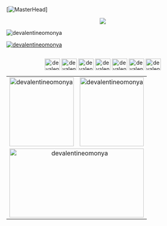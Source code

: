 [![MasterHead](https://raw.githubusercontent.com/simon-zerisenay/simon-zerisenay/main/work.gif)]
<p align="center">
  <img src="https://readme-typing-svg.demolab.com/?lines=A%20Software%20Engineer%20for%20Over%201%20Year%F0%9F%91%A9%E2%80%8D%F0%9F%92%BB%3B%20With%20Profound%20addiction%20Of%20Finding%20%20%F0%9F%94%8E%20and%20Fixing%20Bugs%27%F0%9F%90%9C%3B%20Learn%20from%20Techiees%F0%9F%98%8E%3B%20Crafting%20Innovative%20Solutions%F0%9F%98%98%3BAlways%20Exploring%20New%20Technologies%20%F0%9F%92%A5%3B%20And%20Turning%20Ideas%20Into%20Reality%F0%9F%98%89%3BForver%20Building%20With%20Purpose%20%F0%9F%8F%97%3B%20Coding%20infinitly%F0%9F%94%A5%F0%9F%94%A5!&font=Fira%20Code&center=true&width=700&height=45&color=E25822&vCenter=true&pause=1000&size=25" />
</p>


<p align="left"> <img src="https://komarev.com/ghpvc/?username=devalentineomonya&label=Profile%20views&color=0e75b6&style=flat" alt="devalentineomonya" /> </p>

<p align="left"> <a href="https://github.com/ryo-ma/github-profile-trophy"><img src="https://github-profile-trophy.vercel.app/?username=devalentineomonya" alt="devalentineomonya" /></a> </p>

<p align="left"> <a href="https://twitter.com/" target="_blank"><img src="https://img.shields.io/twitter/follow/?logo=twitter&style=for-the-badge" alt="" /></a> </p>

<p align="center">
<a href="https://linkedin.com/in/devalentineomonya" target="_blank"><img align="center" src="https://raw.githubusercontent.com/rahuldkjain/github-profile-readme-generator/master/src/images/icons/Social/linked-in-alt.svg" alt="devalentineomonya" height="30" width="40" /></a>
<a href="https://stackoverflow.com/users/22697841/valentine-omonya" target="_blank"><img align="center" src="https://raw.githubusercontent.com/rahuldkjain/github-profile-readme-generator/master/src/images/icons/Social/stack-overflow.svg" alt="devalentineomonya" height="30" width="40" /></a>
<a href="https://fb.com/devalentineomonya" target="_blank"><img align="center" src="https://raw.githubusercontent.com/rahuldkjain/github-profile-readme-generator/master/src/images/icons/Social/facebook.svg" alt="devalentineomonya" height="30" width="40" /></a>
<a href="https://instagram.com/devalentineomonya" target="_blank"><img align="center" src="https://raw.githubusercontent.com/rahuldkjain/github-profile-readme-generator/master/src/images/icons/Social/instagram.svg" alt="devalentineomonya" height="30" width="40" /></a>
<a href="https://www.youtube.com/c/devalentineomonya" target="_blank"><img align="center" src="https://raw.githubusercontent.com/rahuldkjain/github-profile-readme-generator/master/src/images/icons/Social/youtube.svg" alt="devalentineomonya" height="30" width="40" /></a>
<a href="https://www.leetcode.com/devalentineomonya" target="_blank"><img align="center" src="https://raw.githubusercontent.com/rahuldkjain/github-profile-readme-generator/master/src/images/icons/Social/leet-code.svg" alt="devalentineomonya" height="30" width="40" /></a>
<a href="https://discord.gg/devalentineomonya" target="_blank"><img align="center" src="https://raw.githubusercontent.com/rahuldkjain/github-profile-readme-generator/master/src/images/icons/Social/discord.svg" alt="devalentineomonya" height="30" width="40" /></a>
</p>


<center>
<table align="center" width="100%">
  <tr>
    <td width="50%">
      <img src="https://github-readme-stats.vercel.app/api/top-langs?username=devalentineomonya&show_icons=true&locale=en&layout=compact&hide_progress=true" alt="devalentineomonya" height="180px" width="100%"  />
    </td>
    <td width="50%">
      <img src="https://github-readme-stats.vercel.app/api?username=devalentineomonya&show_icons=true&locale=en" alt="devalentineomonya" height="180px" width="100%"  />
    </td>
  </tr>
  <tr>
    <td align="center" colspan="2">
      <img src="https://github-readme-streak-stats.herokuapp.com/?user=devalentineomonya&" alt="devalentineomonya" height="180px" width="100%" />
    </td>
  </tr>
</table>
</center>


